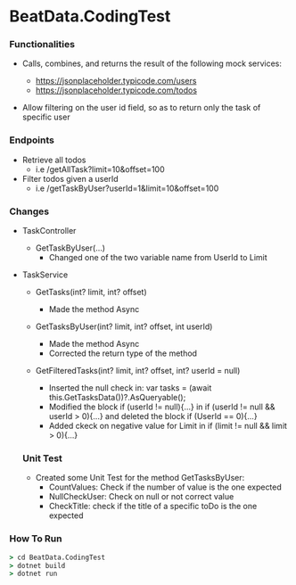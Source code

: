 # BeatData.CodingTest

### Functionalities

- Calls, combines, and returns the result of the following mock services:

  - https://jsonplaceholder.typicode.com/users
  - https://jsonplaceholder.typicode.com/todos

- Allow filtering on the user id field, so as to return only the task of specific user

### Endpoints

- Retrieve all todos 
	- i.e /getAllTask?limit=10&offset=100
- Filter todos given a userId
	- i.e /getTaskByUser?userId=1&limit=10&offset=100 	

### Changes

- TaskController
	- GetTaskByUser(...)
		- Changed one  of the two variable name from UserId to Limit	

- TaskService
	- GetTasks(int? limit, int? offset)
		- Made the method Async
		
	- GetTasksByUser(int? limit, int? offset, int userId)
		- Made the method Async
		- Corrected the return type of the method
		
	- GetFilteredTasks(int? limit, int? offset, int? userId = null)
		- Inserted the null check in: var tasks = (await this.GetTasksData())?.AsQueryable();
		- Modified the block   if (userId != null){...}    in    if (userId != null && userId > 0){...}     and deleted the block       if (UserId == 0){...}
		- Added ckeck on negative value for Limit   in     if (limit != null && limit > 0){...}

  ### Unit Test

  - Created some Unit Test for the method GetTasksByUser:
	- CountValues: Check if the number of value is the one expected 
	- NullCheckUser: Check on null or not correct value
	- CheckTitle: check if the title of a specific toDo is the one expected

### How To Run

```cmd
> cd BeatData.CodingTest
> dotnet build
> dotnet run
```
